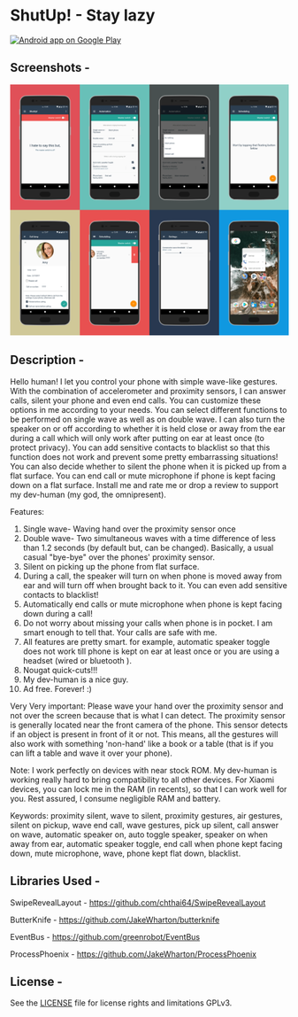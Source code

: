
# ShutUp! - Stay lazy

[![Android app on Google Play](https://developer.android.com/images/brand/en_app_rgb_wo_60.png)](https://play.google.com/store/apps/details?id=com.laughingstock.ritwick.shutup) 

## Screenshots -
![Alt text](screensforgit.png)

## Description -
Hello human! 
I let you control your phone with simple wave-like gestures. With the combination of accelerometer and proximity sensors, I can answer calls, silent your phone and even end calls. You can customize these options in me according to your needs. You can select different functions to be performed on single wave as well as on double wave. I can also turn the speaker on or off according to whether it is held close or away from the ear during a call which will only work after putting on ear at least once (to protect privacy). You can add sensitive contacts to blacklist so that this function does not work and prevent some pretty embarrassing situations! You can also decide whether to silent the phone when it is picked up from a flat surface. You can end call or mute microphone if phone is kept facing down on a flat surface. Install me and rate me or drop a review to support my dev-human (my god, the omnipresent).

Features:
1. Single wave- Waving hand over the proximity sensor once
2. Double wave- Two simultaneous waves with a time difference of less than 1.2 seconds (by default but, can be changed). Basically, a usual casual "bye-bye" over the phones' proximity sensor.
3. Silent on picking up the phone from flat surface.
4. During a call, the speaker will turn on when phone is moved away from ear and will turn off when brought back to it. You can even add sensitive contacts to blacklist!
5. Automatically end calls or mute microphone when phone is kept facing down during a call!
6. Do not worry about missing your calls when phone is in pocket. I am smart enough to tell that. Your calls are safe with me.
7. All features are pretty smart. for example, automatic speaker toggle does not work till phone is kept on ear at least once or you are using a headset (wired or bluetooth ).
8. Nougat quick-cuts!!!
9. My dev-human is a nice guy.
10. Ad free. Forever! :)


Very Very important:
Please wave your hand over the proximity sensor and not over the screen because that is what I can detect. The proximity sensor is generally located near the front camera of the phone. This sensor detects if an object is present in front of it or not. This means, all the gestures will also work with something 'non-hand' like a book or a table (that is if you can lift a table and wave it over your phone).

Note:
I work perfectly on devices with near stock ROM. My dev-human is working really hard to bring compatibility to all other devices. For Xiaomi devices, you can lock me in the RAM (in recents), so that I can work well for you. Rest assured, I consume negligible RAM and battery.

Keywords: proximity silent, wave to silent, proximity gestures, air gestures, silent on pickup, wave end call, wave gestures, pick up silent, call answer on wave, automatic speaker on, auto toggle speaker, speaker on when away from ear, automatic speaker toggle, end call when phone kept facing down, mute microphone, wave, phone kept flat down, blacklist.



## Libraries Used -

SwipeRevealLayout - https://github.com/chthai64/SwipeRevealLayout

ButterKnife - https://github.com/JakeWharton/butterknife

EventBus - https://github.com/greenrobot/EventBus

ProcessPhoenix - https://github.com/JakeWharton/ProcessPhoenix



## License -

See the [LICENSE](LICENSE.md) file for license rights and limitations GPLv3.
